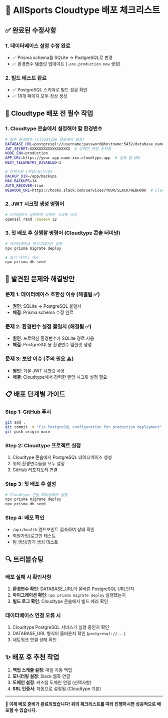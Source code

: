 # 🚀 AllSports Cloudtype 배포 체크리스트

## ✅ **완료된 수정사항**

### 1. 데이터베이스 설정 수정 완료
- ✅ Prisma schema를 SQLite → PostgreSQL로 변경
- ✅ 환경변수 템플릿 업데이트 (`.env.production.new` 생성)

### 2. 빌드 테스트 완료
- ✅ PostgreSQL 스키마로 빌드 성공 확인
- ✅ 18개 페이지 모두 정상 생성

## 🔧 **Cloudtype 배포 전 필수 작업**

### 1. Cloudtype 콘솔에서 설정해야 할 환경변수

```bash
# 필수 환경변수 (Cloudtype 콘솔에서 설정)
DATABASE_URL=postgresql://username:password@hostname:5432/database_name  # Cloudtype에서 제공
JWT_SECRET=XXXXXXXXXXXXXXXXXX  # 강력한 랜덤 문자열
NODE_ENV=production
APP_URL=https://your-app-name-xxx.cloudtype.app  # 실제 앱 URL
NEXT_TELEMETRY_DISABLED=1

# 선택사항 (백업/모니터링)
BACKUP_DIR=/app/backups
MAX_BACKUPS=14
AUTO_RECOVER=true
WEBHOOK_URL=https://hooks.slack.com/services/YOUR/SLACK/WEBHOOK  # Slack 알림용
```

### 2. JWT 시크릿 생성 명령어
```bash
# 터미널에서 실행하여 강력한 시크릿 생성
openssl rand -base64 32
```

### 3. 첫 배포 후 실행할 명령어 (Cloudtype 콘솔 터미널)
```bash
# 데이터베이스 마이그레이션 실행
npx prisma migrate deploy

# 초기 데이터 시딩
npx prisma db seed
```

## 🚨 **발견된 문제와 해결방안**

### 문제 1: 데이터베이스 호환성 이슈 (해결됨 ✅)
- **원인**: SQLite → PostgreSQL 불일치
- **해결**: Prisma schema 수정 완료

### 문제 2: 환경변수 설정 불일치 (해결됨 ✅)
- **원인**: 프로덕션 환경변수가 SQLite 경로 사용
- **해결**: PostgreSQL용 환경변수 템플릿 생성

### 문제 3: 보안 이슈 (주의 필요 ⚠️)
- **원인**: 기본 JWT 시크릿 사용
- **해결**: Cloudtype에서 강력한 랜덤 시크릿 설정 필요

## 📋 **배포 단계별 가이드**

### Step 1: GitHub 푸시
```bash
git add .
git commit -m "Fix PostgreSQL configuration for production deployment"
git push origin main
```

### Step 2: Cloudtype 프로젝트 설정
1. Cloudtype 콘솔에서 PostgreSQL 데이터베이스 생성
2. 위의 환경변수들을 모두 설정
3. GitHub 리포지토리 연결

### Step 3: 첫 배포 후 설정
```bash
# Cloudtype 콘솔 터미널에서 실행
npx prisma migrate deploy
npx prisma db seed
```

### Step 4: 배포 확인
- `/api/health` 엔드포인트 접속하여 상태 확인
- 회원가입/로그인 테스트
- 팀 생성/경기 생성 테스트

## 🔍 **트러블슈팅**

### 배포 실패 시 확인사항
1. **환경변수 확인**: DATABASE_URL이 올바른 PostgreSQL URL인지
2. **마이그레이션 확인**: `npx prisma migrate deploy` 실행했는지
3. **빌드 로그 확인**: Cloudtype 콘솔에서 빌드 에러 확인

### 데이터베이스 연결 오류 시
1. Cloudtype PostgreSQL 서비스가 실행 중인지 확인
2. DATABASE_URL 형식이 올바른지 확인 (`postgresql://...`)
3. 네트워크 연결 상태 확인

## ✨ **배포 후 추천 작업**

1. **백업 스케줄 설정**: 매일 자동 백업
2. **모니터링 설정**: Slack 웹훅 연결
3. **도메인 설정**: 커스텀 도메인 연결 (선택사항)
4. **SSL 인증서**: 자동으로 설정됨 (Cloudtype 기본)

---

**🎯 이제 배포 준비가 완료되었습니다! 위의 체크리스트를 따라 진행하시면 성공적으로 배포할 수 있습니다.**
